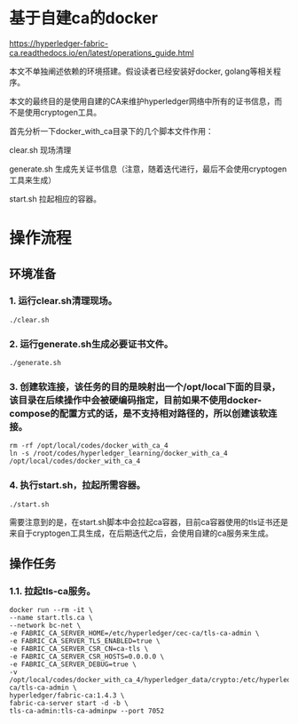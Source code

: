 # 基于自建ca的docker

https://hyperledger-fabric-ca.readthedocs.io/en/latest/operations_guide.html

本文不单独阐述依赖的环境搭建。假设读者已经安装好docker, golang等相关程序。

本文的最终目的是使用自建的CA来维护hyperledger网络中所有的证书信息，而不是使用cryptogen工具。

首先分析一下docker_with_ca目录下的几个脚本文件作用：

clear.sh 现场清理

generate.sh 生成先关证书信息（注意，随着迭代进行，最后不会使用cryptogen工具来生成）

start.sh 拉起相应的容器。

# 操作流程

## 环境准备

### 1. 运行clear.sh清理现场。

```clearenv
./clear.sh
```

### 2. 运行generate.sh生成必要证书文件。

```greenplum
./generate.sh
```

### 3. 创建软连接，该任务的目的是映射出一个/opt/local下面的目录，该目录在后续操作中会被硬编码指定，目前如果不使用docker-compose的配置方式的话，是不支持相对路径的，所以创建该软连接。

```greenplum
rm -rf /opt/local/codes/docker_with_ca_4
ln -s /root/codes/hyperledger_learning/docker_with_ca_4 /opt/local/codes/docker_with_ca_4

```

### 4. 执行start.sh，拉起所需容器。

```greenplum
./start.sh
```


需要注意到的是，在start.sh脚本中会拉起ca容器，目前ca容器使用的tls证书还是来自于cryptogen工具生成，在后期迭代之后，会使用自建的ca服务来生成。


## 操作任务
### 1.1. 拉起tls-ca服务。

```runad
docker run --rm -it \
--name start.tls.ca \
--network bc-net \
-e FABRIC_CA_SERVER_HOME=/etc/hyperledger/cec-ca/tls-ca-admin \
-e FABRIC_CA_SERVER_TLS_ENABLED=true \
-e FABRIC_CA_SERVER_CSR_CN=ca-tls \
-e FABRIC_CA_SERVER_CSR_HOSTS=0.0.0.0 \
-e FABRIC_CA_SERVER_DEBUG=true \
-v /opt/local/codes/docker_with_ca_4/hyperledger_data/crypto:/etc/hyperledger/cec-ca/tls-ca-admin \
hyperledger/fabric-ca:1.4.3 \
fabric-ca-server start -d -b \
tls-ca-admin:tls-ca-adminpw --port 7052
```
